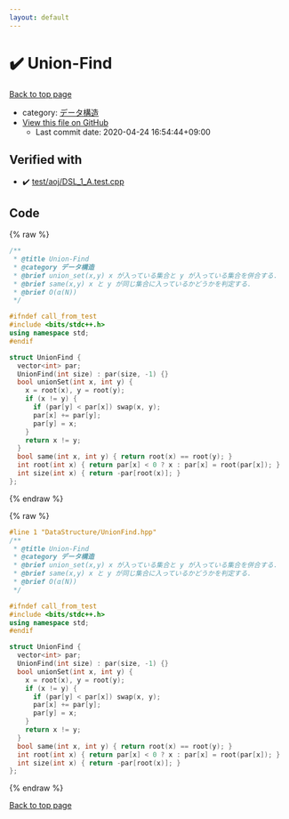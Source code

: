 ```yaml
---
layout: default
---
```


<!-- mathjax config similar to math.stackexchange -->
<script type="text/javascript" async
  src="https://cdnjs.cloudflare.com/ajax/libs/mathjax/2.7.5/MathJax.js?config=TeX-MML-AM_CHTML">
</script>
<script type="text/x-mathjax-config">
  MathJax.Hub.Config({
    TeX: { equationNumbers: { autoNumber: "AMS" }},
    tex2jax: {
      inlineMath: [ ['$','$'] ],
      processEscapes: true
    },
    "HTML-CSS": { matchFontHeight: false },
    displayAlign: "left",
    displayIndent: "2em"
  });
</script>

<script type="text/javascript" src="https://cdnjs.cloudflare.com/ajax/libs/jquery/3.4.1/jquery.min.js"></script>
<script src="https://cdn.jsdelivr.net/npm/jquery-balloon-js@1.1.2/jquery.balloon.min.js" integrity="sha256-ZEYs9VrgAeNuPvs15E39OsyOJaIkXEEt10fzxJ20+2I=" crossorigin="anonymous"></script>
<script type="text/javascript" src="../../assets/js/copy-button.js"></script>
<link rel="stylesheet" href="../../assets/css/copy-button.css" />


# :heavy_check_mark: Union-Find

<a href="../../index.html">Back to top page</a>

* category: <a href="../../index.html#c1c7278649b583761cecd13e0628181d">データ構造</a>
* <a href="{{ site.github.repository_url }}/blob/master/DataStructure/UnionFind.hpp">View this file on GitHub</a>
    - Last commit date: 2020-04-24 16:54:44+09:00




## Verified with

* :heavy_check_mark: <a href="../../verify/test/aoj/DSL_1_A.test.cpp.html">test/aoj/DSL_1_A.test.cpp</a>


## Code

<a id="unbundled"></a>
{% raw %}
```cpp
/**
 * @title Union-Find
 * @category データ構造
 * @brief union_set(x,y) x が入っている集合と y が入っている集合を併合する．
 * @brief same(x,y) x と y が同じ集合に入っているかどうかを判定する．
 * @brief O(α(N))
 */

#ifndef call_from_test
#include <bits/stdc++.h>
using namespace std;
#endif

struct UnionFind {
  vector<int> par;
  UnionFind(int size) : par(size, -1) {}
  bool unionSet(int x, int y) {
    x = root(x), y = root(y);
    if (x != y) {
      if (par[y] < par[x]) swap(x, y);
      par[x] += par[y];
      par[y] = x;
    }
    return x != y;
  }
  bool same(int x, int y) { return root(x) == root(y); }
  int root(int x) { return par[x] < 0 ? x : par[x] = root(par[x]); }
  int size(int x) { return -par[root(x)]; }
};
```
{% endraw %}

<a id="bundled"></a>
{% raw %}
```cpp
#line 1 "DataStructure/UnionFind.hpp"
/**
 * @title Union-Find
 * @category データ構造
 * @brief union_set(x,y) x が入っている集合と y が入っている集合を併合する．
 * @brief same(x,y) x と y が同じ集合に入っているかどうかを判定する．
 * @brief O(α(N))
 */

#ifndef call_from_test
#include <bits/stdc++.h>
using namespace std;
#endif

struct UnionFind {
  vector<int> par;
  UnionFind(int size) : par(size, -1) {}
  bool unionSet(int x, int y) {
    x = root(x), y = root(y);
    if (x != y) {
      if (par[y] < par[x]) swap(x, y);
      par[x] += par[y];
      par[y] = x;
    }
    return x != y;
  }
  bool same(int x, int y) { return root(x) == root(y); }
  int root(int x) { return par[x] < 0 ? x : par[x] = root(par[x]); }
  int size(int x) { return -par[root(x)]; }
};

```
{% endraw %}

<a href="../../index.html">Back to top page</a>

